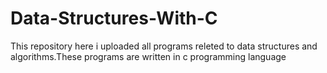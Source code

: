 # Data-Structures-With-C
This repository here i uploaded all programs releted to data structures and algorithms.These programs are written in c programming language 
